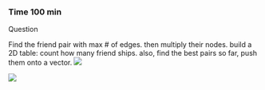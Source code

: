 ### Time 100 min

Question

Find the friend pair with max # of edges. then multiply their nodes.
build a 2D table: count how many friend ships. 
also, find the best pairs so far, push them onto a vector. 
![](../../Media/friend_interest.png)

![](../../Media/question1_example.png)

